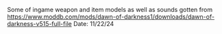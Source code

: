 Some of ingame weapon and item models as well as sounds gotten from
https://www.moddb.com/mods/dawn-of-darkness1/downloads/dawn-of-darkness-v515-full-file
Date: 11/22/24
